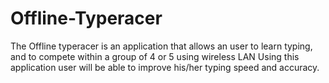 # Offline-Typeracer
The Offline typeracer is an application that allows an user to learn typing,
and to compete within a group of 4 or 5 using wireless LAN
Using this application user will be able to improve his/her typing speed and accuracy.
